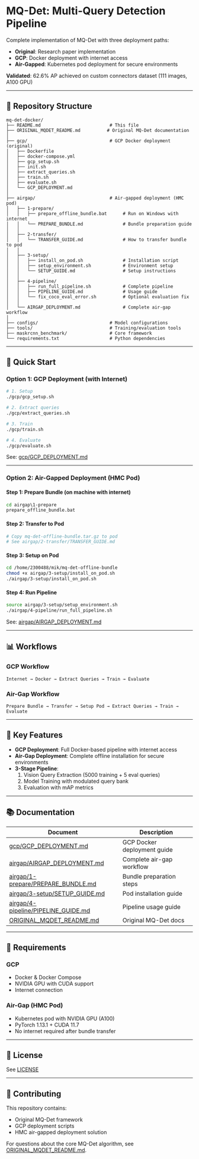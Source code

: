 # MQ-Det: Multi-Query Detection Pipeline

Complete implementation of MQ-Det with three deployment paths:
- **Original**: Research paper implementation
- **GCP**: Docker deployment with internet access
- **Air-Gapped**: Kubernetes pod deployment for secure environments

**Validated**: 62.6% AP achieved on custom connectors dataset (111 images, A100 GPU)

---

## 📁 Repository Structure

```
mq-det-docker/
├── README.md                          # This file
├── ORIGINAL_MQDET_README.md          # Original MQ-Det documentation
│
├── gcp/                               # GCP Docker deployment (original)
│   ├── Dockerfile
│   ├── docker-compose.yml
│   ├── gcp_setup.sh
│   ├── init.sh
│   ├── extract_queries.sh
│   ├── train.sh
│   ├── evaluate.sh
│   └── GCP_DEPLOYMENT.md
│
├── airgap/                            # Air-gapped deployment (HMC pod)
│   ├── 1-prepare/
│   │   ├── prepare_offline_bundle.bat      # Run on Windows with internet
│   │   └── PREPARE_BUNDLE.md               # Bundle preparation guide
│   │
│   ├── 2-transfer/
│   │   └── TRANSFER_GUIDE.md               # How to transfer bundle to pod
│   │
│   ├── 3-setup/
│   │   ├── install_on_pod.sh               # Installation script
│   │   ├── setup_environment.sh            # Environment setup
│   │   └── SETUP_GUIDE.md                  # Setup instructions
│   │
│   ├── 4-pipeline/
│   │   ├── run_full_pipeline.sh            # Complete pipeline
│   │   ├── PIPELINE_GUIDE.md               # Usage guide
│   │   └── fix_coco_eval_error.sh          # Optional evaluation fix
│   │
│   └── AIRGAP_DEPLOYMENT.md                # Complete air-gap workflow
│
├── configs/                           # Model configurations
├── tools/                             # Training/evaluation tools
├── maskrcnn_benchmark/                # Core framework
└── requirements.txt                   # Python dependencies
```

---

## 🚀 Quick Start

### Option 1: GCP Deployment (with Internet)

```bash
# 1. Setup
./gcp/gcp_setup.sh

# 2. Extract queries
./gcp/extract_queries.sh

# 3. Train
./gcp/train.sh

# 4. Evaluate
./gcp/evaluate.sh
```

See: [gcp/GCP_DEPLOYMENT.md](gcp/GCP_DEPLOYMENT.md)

---

### Option 2: Air-Gapped Deployment (HMC Pod)

#### Step 1: Prepare Bundle (on machine with internet)
```cmd
cd airgap\1-prepare
prepare_offline_bundle.bat
```

#### Step 2: Transfer to Pod
```bash
# Copy mq-det-offline-bundle.tar.gz to pod
# See airgap/2-transfer/TRANSFER_GUIDE.md
```

#### Step 3: Setup on Pod
```bash
cd /home/2300488/mik/mq-det-offline-bundle
chmod +x airgap/3-setup/install_on_pod.sh
./airgap/3-setup/install_on_pod.sh
```

#### Step 4: Run Pipeline
```bash
source airgap/3-setup/setup_environment.sh
./airgap/4-pipeline/run_full_pipeline.sh
```

See: [airgap/AIRGAP_DEPLOYMENT.md](airgap/AIRGAP_DEPLOYMENT.md)

---

## 📊 Workflows

### GCP Workflow
```
Internet → Docker → Extract Queries → Train → Evaluate
```

### Air-Gap Workflow
```
Prepare Bundle → Transfer → Setup Pod → Extract Queries → Train → Evaluate
```

---

## 🎯 Key Features

- **GCP Deployment**: Full Docker-based pipeline with internet access
- **Air-Gap Deployment**: Complete offline installation for secure environments
- **3-Stage Pipeline**:
  1. Vision Query Extraction (5000 training + 5 eval queries)
  2. Model Training with modulated query bank
  3. Evaluation with mAP metrics

---

## 📚 Documentation

| Document | Description |
|----------|-------------|
| [gcp/GCP_DEPLOYMENT.md](gcp/GCP_DEPLOYMENT.md) | GCP Docker deployment guide |
| [airgap/AIRGAP_DEPLOYMENT.md](airgap/AIRGAP_DEPLOYMENT.md) | Complete air-gap workflow |
| [airgap/1-prepare/PREPARE_BUNDLE.md](airgap/1-prepare/PREPARE_BUNDLE.md) | Bundle preparation steps |
| [airgap/3-setup/SETUP_GUIDE.md](airgap/3-setup/SETUP_GUIDE.md) | Pod installation guide |
| [airgap/4-pipeline/PIPELINE_GUIDE.md](airgap/4-pipeline/PIPELINE_GUIDE.md) | Pipeline usage guide |
| [ORIGINAL_MQDET_README.md](ORIGINAL_MQDET_README.md) | Original MQ-Det docs |

---

## 🔧 Requirements

### GCP
- Docker & Docker Compose
- NVIDIA GPU with CUDA support
- Internet connection

### Air-Gap (HMC Pod)
- Kubernetes pod with NVIDIA GPU (A100)
- PyTorch 1.13.1 + CUDA 11.7
- No internet required after bundle transfer

---

## 📝 License

See [LICENSE](LICENSE)

---

## 🤝 Contributing

This repository contains:
- Original MQ-Det framework
- GCP deployment scripts
- HMC air-gapped deployment solution

For questions about the core MQ-Det algorithm, see [ORIGINAL_MQDET_README.md](ORIGINAL_MQDET_README.md).
